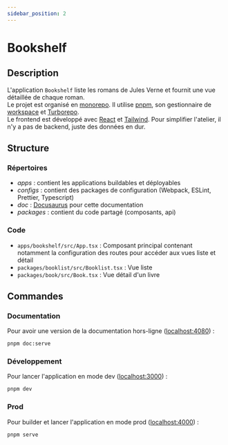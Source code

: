 ```yaml
---
sidebar_position: 2
---
```


# Bookshelf

## Description

L'application `Bookshelf` liste les romans de Jules Verne et fournit une vue détaillée de chaque roman.  
Le projet est organisé en [monorepo](https://monorepo.tools/). Il utilise [pnpm](https://pnpm.io/), son gestionnaire de [workspace](https://pnpm.io/workspaces) et [Turborepo](https://turborepo.org/).  
Le frontend est développé avec [React](https://reactjs.org/) et [Tailwind](https://tailwindcss.com/). Pour simplifier l'atelier, il n'y a pas de backend, juste des données en dur.

## Structure

### Répertoires

- _apps_ : contient les applications buildables et déployables
- _configs_ : contient des packages de configuration (Webpack, ESLint, Prettier, Typescript)
- _doc_ : [Docusaurus](https://docusaurus.io/) pour cette documentation
- _packages_ : contient du code partagé (composants, api)

### Code

- `apps/bookshelf/src/App.tsx` : Composant principal contenant notamment la configuration des routes pour accéder aux vues liste et détail
- `packages/booklist/src/Booklist.tsx` : Vue liste
- `packages/book/src/Book.tsx` : Vue détail d'un livre

## Commandes

### Documentation

Pour avoir une version de la documentation hors-ligne ([localhost:4080](http://localhost:4080)) :

```bash
pnpm doc:serve
```

### Développement

Pour lancer l'application en mode dev ([localhost:3000](http://localhost:3000)) :

```bash
pnpm dev
```

### Prod

Pour builder et lancer l'application en mode prod ([localhost:4000](http://localhost:4000)) :

```bash
pnpm serve
```
